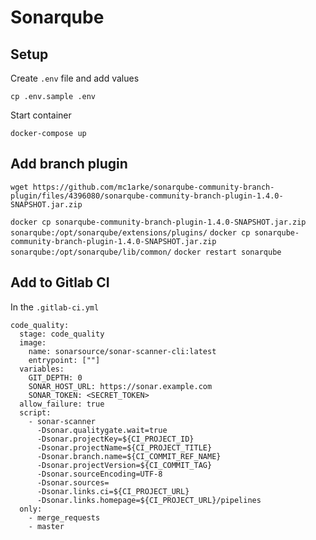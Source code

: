 Sonarqube
==========

Setup
------
Create `.env` file and add values

`cp .env.sample .env`

Start container

`docker-compose up`

Add branch plugin
-------------------

`wget https://github.com/mc1arke/sonarqube-community-branch-plugin/files/4396080/sonarqube-community-branch-plugin-1.4.0-SNAPSHOT.jar.zip`

`docker cp sonarqube-community-branch-plugin-1.4.0-SNAPSHOT.jar.zip sonarqube:/opt/sonarqube/extensions/plugins/`
`docker cp sonarqube-community-branch-plugin-1.4.0-SNAPSHOT.jar.zip sonarqube:/opt/sonarqube/lib/common/`
`docker restart sonarqube`


Add to Gitlab CI
-------------------

In the `.gitlab-ci.yml`

```
code_quality:
  stage: code_quality
  image:
    name: sonarsource/sonar-scanner-cli:latest
    entrypoint: [""]
  variables:
    GIT_DEPTH: 0
    SONAR_HOST_URL: https://sonar.example.com
    SONAR_TOKEN: <SECRET_TOKEN>
  allow_failure: true
  script:
    - sonar-scanner
      -Dsonar.qualitygate.wait=true
      -Dsonar.projectKey=${CI_PROJECT_ID}
      -Dsonar.projectName=${CI_PROJECT_TITLE}
      -Dsonar.branch.name=${CI_COMMIT_REF_NAME}
      -Dsonar.projectVersion=${CI_COMMIT_TAG}
      -Dsonar.sourceEncoding=UTF-8
      -Dsonar.sources=
      -Dsonar.links.ci=${CI_PROJECT_URL}
      -Dsonar.links.homepage=${CI_PROJECT_URL}/pipelines
  only:
    - merge_requests
    - master
```